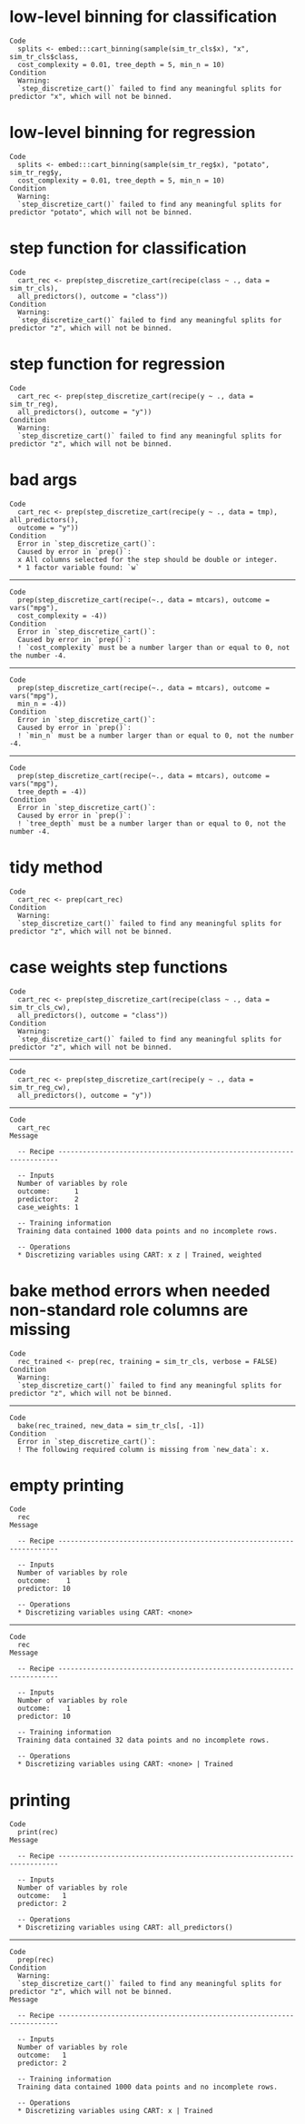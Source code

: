 # low-level binning for classification

    Code
      splits <- embed:::cart_binning(sample(sim_tr_cls$x), "x", sim_tr_cls$class,
      cost_complexity = 0.01, tree_depth = 5, min_n = 10)
    Condition
      Warning:
      `step_discretize_cart()` failed to find any meaningful splits for predictor "x", which will not be binned.

# low-level binning for regression

    Code
      splits <- embed:::cart_binning(sample(sim_tr_reg$x), "potato", sim_tr_reg$y,
      cost_complexity = 0.01, tree_depth = 5, min_n = 10)
    Condition
      Warning:
      `step_discretize_cart()` failed to find any meaningful splits for predictor "potato", which will not be binned.

# step function for classification

    Code
      cart_rec <- prep(step_discretize_cart(recipe(class ~ ., data = sim_tr_cls),
      all_predictors(), outcome = "class"))
    Condition
      Warning:
      `step_discretize_cart()` failed to find any meaningful splits for predictor "z", which will not be binned.

# step function for regression

    Code
      cart_rec <- prep(step_discretize_cart(recipe(y ~ ., data = sim_tr_reg),
      all_predictors(), outcome = "y"))
    Condition
      Warning:
      `step_discretize_cart()` failed to find any meaningful splits for predictor "z", which will not be binned.

# bad args

    Code
      cart_rec <- prep(step_discretize_cart(recipe(y ~ ., data = tmp), all_predictors(),
      outcome = "y"))
    Condition
      Error in `step_discretize_cart()`:
      Caused by error in `prep()`:
      x All columns selected for the step should be double or integer.
      * 1 factor variable found: `w`

---

    Code
      prep(step_discretize_cart(recipe(~., data = mtcars), outcome = vars("mpg"),
      cost_complexity = -4))
    Condition
      Error in `step_discretize_cart()`:
      Caused by error in `prep()`:
      ! `cost_complexity` must be a number larger than or equal to 0, not the number -4.

---

    Code
      prep(step_discretize_cart(recipe(~., data = mtcars), outcome = vars("mpg"),
      min_n = -4))
    Condition
      Error in `step_discretize_cart()`:
      Caused by error in `prep()`:
      ! `min_n` must be a number larger than or equal to 0, not the number -4.

---

    Code
      prep(step_discretize_cart(recipe(~., data = mtcars), outcome = vars("mpg"),
      tree_depth = -4))
    Condition
      Error in `step_discretize_cart()`:
      Caused by error in `prep()`:
      ! `tree_depth` must be a number larger than or equal to 0, not the number -4.

# tidy method

    Code
      cart_rec <- prep(cart_rec)
    Condition
      Warning:
      `step_discretize_cart()` failed to find any meaningful splits for predictor "z", which will not be binned.

# case weights step functions

    Code
      cart_rec <- prep(step_discretize_cart(recipe(class ~ ., data = sim_tr_cls_cw),
      all_predictors(), outcome = "class"))
    Condition
      Warning:
      `step_discretize_cart()` failed to find any meaningful splits for predictor "z", which will not be binned.

---

    Code
      cart_rec <- prep(step_discretize_cart(recipe(y ~ ., data = sim_tr_reg_cw),
      all_predictors(), outcome = "y"))

---

    Code
      cart_rec
    Message
      
      -- Recipe ----------------------------------------------------------------------
      
      -- Inputs 
      Number of variables by role
      outcome:      1
      predictor:    2
      case_weights: 1
      
      -- Training information 
      Training data contained 1000 data points and no incomplete rows.
      
      -- Operations 
      * Discretizing variables using CART: x z | Trained, weighted

# bake method errors when needed non-standard role columns are missing

    Code
      rec_trained <- prep(rec, training = sim_tr_cls, verbose = FALSE)
    Condition
      Warning:
      `step_discretize_cart()` failed to find any meaningful splits for predictor "z", which will not be binned.

---

    Code
      bake(rec_trained, new_data = sim_tr_cls[, -1])
    Condition
      Error in `step_discretize_cart()`:
      ! The following required column is missing from `new_data`: x.

# empty printing

    Code
      rec
    Message
      
      -- Recipe ----------------------------------------------------------------------
      
      -- Inputs 
      Number of variables by role
      outcome:    1
      predictor: 10
      
      -- Operations 
      * Discretizing variables using CART: <none>

---

    Code
      rec
    Message
      
      -- Recipe ----------------------------------------------------------------------
      
      -- Inputs 
      Number of variables by role
      outcome:    1
      predictor: 10
      
      -- Training information 
      Training data contained 32 data points and no incomplete rows.
      
      -- Operations 
      * Discretizing variables using CART: <none> | Trained

# printing

    Code
      print(rec)
    Message
      
      -- Recipe ----------------------------------------------------------------------
      
      -- Inputs 
      Number of variables by role
      outcome:   1
      predictor: 2
      
      -- Operations 
      * Discretizing variables using CART: all_predictors()

---

    Code
      prep(rec)
    Condition
      Warning:
      `step_discretize_cart()` failed to find any meaningful splits for predictor "z", which will not be binned.
    Message
      
      -- Recipe ----------------------------------------------------------------------
      
      -- Inputs 
      Number of variables by role
      outcome:   1
      predictor: 2
      
      -- Training information 
      Training data contained 1000 data points and no incomplete rows.
      
      -- Operations 
      * Discretizing variables using CART: x | Trained


